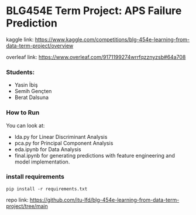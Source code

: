 # BLG454E Term Project: APS Failure Prediction

kaggle link: https://www.kaggle.com/competitions/blg-454e-learning-from-data-term-project/overview

overleaf link: https://www.overleaf.com/9171199274wrrfqzznyzsb#64a708

### Students:
- Yasin İbiş
- Semih Gençten
- Berat Dalsuna

### How to Run

You can look at:

- lda.py for Linear Discriminant Analysis
- pca.py for Principal Component Analysis
- eda.ipynb for Data Analysis
- final.ipynb for generating predictions with feature engineering and model implementation.

### install requirements
```
pip install -r requirements.txt
```

repo link: https://github.com/itu-lfd/blg-454e-learning-from-data-term-project/tree/main